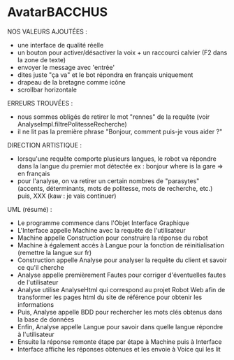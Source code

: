 # AvatarBACCHUS

NOS VALEURS AJOUTÉES :
- une interface de qualité réelle
- un bouton pour activer/désactiver la voix + un raccourci calvier (F2 dans la zone de texte)
- envoyer le message avec 'entrée'
- dites juste "ça va" et le bot répondra en français uniquement
- drapeau de la bretagne comme icône
- scrollbar horizontale

ERREURS TROUVÉES :
- nous sommes obligés de retirer le mot "rennes" de la requête (voir AnalyseImpl.filtrePolitesseRecherche)
- il ne lit pas la première phrase "Bonjour, comment puis-je vous aider ?"

DIRECTION ARTISTIQUE :
- lorsqu'une requête comporte plusieurs langues, le robot va répondre dans la langue du premier mot détectée
  ex : bonjour where is la gare => en français
- pour l'analyse, on va retirer un certain nombres de "parasytes" (accents, déterminants, mots de politesse, mots de recherche, etc.)
  puis, XXX (kaw : je vais continuer)

UML (résumé) :
 - Le programme commence dans l'Objet Interface Graphique
 - L'Interface appelle Machine avec la requête de l'utilisateur
 - Machine appelle Construction pour construire la réponse du robot
 - Machine à également accès à Langue pour la fonction de réinitialisation (remettre la langue sur fr)
 - Construction appelle Analyse pour analyser la requête du client et savoir ce qu'il cherche
 - Analyse appelle premièrement Fautes pour corriger d'éventuelles fautes de l'utilisateur
 - Analyse utilise AnalyseHtml qui correspond au projet Robot Web afin de transformer les pages html du site de référence pour obtenir les informations
 - Puis, Analyse appelle BDD pour rechercher les mots clés obtenus dans la base de données
 - Enfin, Analyse appelle Langue pour savoir dans quelle langue répondre à l'utilisateur
 - Ensuite la réponse remonte étape par étape à Machine puis à Interface
 - Interface affiche les réponses obtenues et les envoie à Voice qui les lit